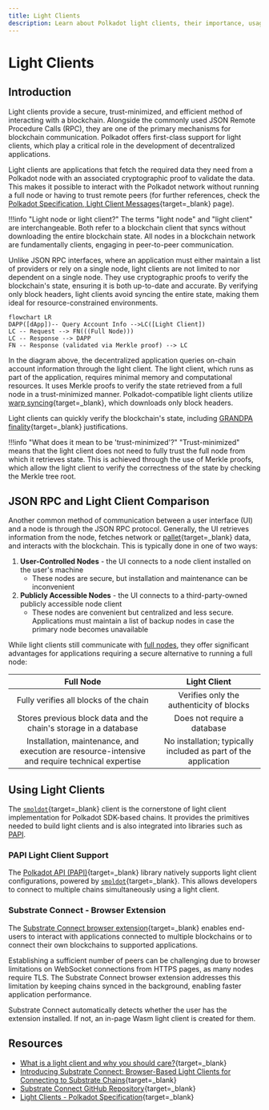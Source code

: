 ```yaml
---
title: Light Clients
description: Learn about Polkadot light clients, their importance, usage, and how they enable robust, cohesive, and secure application composition.
---
```


# Light Clients

## Introduction

Light clients provide a secure, trust-minimized, and efficient method of interacting with a blockchain. Alongside the commonly used JSON Remote Procedure Calls (RPC), they are one of the primary mechanisms for blockchain communication. Polkadot offers first-class support for light clients, which play a critical role in the development of decentralized applications.

Light clients are applications that fetch the required data they need from a Polkadot node with an associated cryptographic proof to validate the data. This makes it possible to interact with the Polkadot network without running a full node or having to trust remote peers (for further references, check the [Polkadot Specification, Light Client Messages](https://spec.polkadot.network/sect-lightclient#sect-light-msg){target=\_blank} page).

!!!info "Light node or light client?"
    The terms "light node" and "light client" are interchangeable. Both refer to a blockchain client that syncs without downloading the entire blockchain state. All nodes in a blockchain network are fundamentally clients, engaging in peer-to-peer communication.

Unlike JSON RPC interfaces, where an application must either maintain a list of providers or rely on a single node, light clients are not limited to nor dependent on a single node. They use cryptographic proofs to verify the blockchain's state, ensuring it is both up-to-date and accurate. By verifying only block headers, light clients avoid syncing the entire state, making them ideal for resource-constrained environments.

```mermaid
flowchart LR
DAPP([dApp])-- Query Account Info -->LC([Light Client])
LC -- Request --> FN(((Full Node)))
LC -- Response --> DAPP
FN -- Response (validated via Merkle proof) --> LC
```

In the diagram above, the decentralized application queries on-chain account information through the light client. The light client, which runs as part of the application, requires minimal memory and computational resources. It uses Merkle proofs to verify the state retrieved from a full node in a trust-minimized manner. Polkadot-compatible light clients utilize [warp syncing](https://spec.polkadot.network/sect-lightclient#sect-sync-warp-lightclient){target=\_blank}, which downloads only block headers.

Light clients can quickly verify the blockchain's state, including [GRANDPA finality](/polkadot-protocol/glossary#grandpa){target=\_blank} justifications.

!!!info "What does it mean to be 'trust-minimized'?"
    "Trust-minimized" means that the light client does not need to fully trust the full node from which it retrieves state. This is achieved through the use of Merkle proofs, which allow the light client to verify the correctness of the state by checking the Merkle tree root.

## JSON RPC and Light Client Comparison

Another common method of communication between a user interface (UI) and a node is through the JSON RPC protocol. Generally, the UI retrieves information from the node, fetches network or [pallet](/polkadot-protocol/glossary#pallet){target=\_blank} data, and interacts with the blockchain. This is typically done in one of two ways:

1. **User-Controlled Nodes** - the UI connects to a node client installed on the user's machine
    - These nodes are secure, but installation and maintenance can be inconvenient
2. **Publicly Accessible Nodes** - the UI connects to a third-party-owned publicly accessible node client
    - These nodes are convenient but centralized and less secure. Applications must maintain a list of backup nodes in case the primary node becomes unavailable

While light clients still communicate with [full nodes](/polkadot-protocol/glossary#full-node), they offer significant advantages for applications requiring a secure alternative to running a full node:

| Full Node                                                                                       | Light Client                                                   |
| :---------------------------------------------------------------------------------------------: | :------------------------------------------------------------: |
| Fully verifies all blocks of the chain                                                          | Verifies only the authenticity of blocks                       |
| Stores previous block data and the chain's storage in a database                                | Does not require a database                                    |
| Installation, maintenance, and execution are resource-intensive and require technical expertise | No installation; typically included as part of the application |

## Using Light Clients

The [`smoldot`](https://github.com/smol-dot/smoldot){target=\_blank} client is the cornerstone of light client implementation for Polkadot SDK-based chains. It provides the primitives needed to build light clients and is also integrated into libraries such as [PAPI](#papi-light-client-support).

### PAPI Light Client Support

The [Polkadot API (PAPI)](/develop//toolkit/api-libraries/papi){target=\_blank} library natively supports light client configurations, powered by [`smoldot`](https://github.com/smol-dot/smoldot){target=\_blank}. This allows developers to connect to multiple chains simultaneously using a light client.

### Substrate Connect - Browser Extension

The [Substrate Connect browser extension](https://www.npmjs.com/package/@substrate/connect-extension-protocol){target=\_blank} enables end-users to interact with applications connected to multiple blockchains or to connect their own blockchains to supported applications.

Establishing a sufficient number of peers can be challenging due to browser limitations on WebSocket connections from HTTPS pages, as many nodes require TLS. The Substrate Connect browser extension addresses this limitation by keeping chains synced in the background, enabling faster application performance.

Substrate Connect automatically detects whether the user has the extension installed. If not, an in-page Wasm light client is created for them.

## Resources

- [What is a light client and why you should care?](https://medium.com/paritytech/what-is-a-light-client-and-why-you-should-care-75f813ae2670){target=\_blank}
- [Introducing Substrate Connect: Browser-Based Light Clients for Connecting to Substrate Chains](https://www.parity.io/blog/introducing-substrate-connect){target=\_blank}
- [Substrate Connect GitHub Repository](https://github.com/paritytech/substrate-connect/tree/master/projects/extension){target=\_blank}
- [Light Clients - Polkadot Specification](https://spec.polkadot.network/sect-lightclient){target=\_blank}
